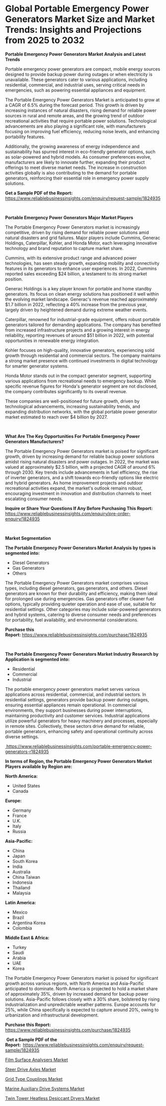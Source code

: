 <p><h1>Global Portable Emergency Power Generators Market Size and Market Trends: Insights and Projections from 2025 to 2032</h1></p><p><strong>Portable Emergency Power Generators Market Analysis and Latest Trends</strong></p>
<p><p>Portable emergency power generators are compact, mobile energy sources designed to provide backup power during outages or when electricity is unavailable. These generators cater to various applications, including residential, commercial, and industrial uses, serving critical needs in emergencies, such as powering essential appliances and equipment.</p><p>The Portable Emergency Power Generators Market is anticipated to grow at a CAGR of 6.5% during the forecast period. This growth is driven by increasing instances of natural disasters, rising demand for reliable power sources in rural and remote areas, and the growing trend of outdoor recreational activities that require portable power solutions. Technological advancements are also playing a significant role, with manufacturers focusing on improving fuel efficiency, reducing noise levels, and enhancing portability features. </p><p>Additionally, the growing awareness of energy independence and sustainability has spurred interest in eco-friendly generator options, such as solar-powered and hybrid models. As consumer preferences evolve, manufacturers are likely to innovate further, expanding their product offerings to meet diverse market needs. The increase in construction activities globally is also contributing to the demand for portable generators, reinforcing their essential role in emergency power supply solutions.</p></p>
<p><strong>Get a Sample PDF of the Report:&nbsp;</strong> <a href="https://www.reliablebusinessinsights.com/enquiry/request-sample/1824935?utm_campaign=96&utm_medium=2&utm_source=Github&utm_content=ia&utm_term=12042025&utm_id=portable-emergency-power-generators">https://www.reliablebusinessinsights.com/enquiry/request-sample/1824935</a></p>
<p>&nbsp;</p>
<p><strong>Portable Emergency Power Generators Major Market Players</strong></p>
<p><p>The Portable Emergency Power Generators market is increasingly competitive, driven by rising demand for reliable power solutions amid natural disasters and grid failures. Major players include Cummins, Generac Holdings, Caterpillar, Kohler, and Honda Motor, each leveraging innovative technology and brand reputation to capture market share.</p><p>Cummins, with its extensive product range and advanced power technologies, has seen steady growth, expanding mobility and connectivity features in its generators to enhance user experiences. In 2022, Cummins reported sales exceeding $24 billion, a testament to its strong market position.</p><p>Generac Holdings is a key player known for portable and home standby generators. Its focus on clean energy solutions has positioned it well within the evolving market landscape. Generac's revenue reached approximately $1.7 billion in 2022, reflecting a 40% increase from the previous year, largely driven by heightened demand during extreme weather events.</p><p>Caterpillar, renowned for industrial-grade equipment, offers robust portable generators tailored for demanding applications. The company has benefited from increased infrastructure projects and a growing interest in energy reliability, reporting revenues of around $51 billion in 2022, with potential opportunities in renewable energy integration.</p><p>Kohler focuses on high-quality, innovative generators, experiencing solid growth through residential and commercial sectors. The company maintains a strong market presence with continued investments in digital technology for smarter generator systems.</p><p>Honda Motor stands out in the compact generator segment, supporting various applications from recreational needs to emergency backup. While specific revenue figures for Honda's generator segment are not disclosed, the company contributes significantly to its overall revenue.</p><p>These companies are well-positioned for future growth, driven by technological advancements, increasing sustainability trends, and expanding distribution networks, with the global portable power generator market estimated to reach over $4 billion by 2027.</p></p>
<p>&nbsp;</p>
<p><strong>What Are The Key Opportunities For Portable Emergency Power Generators Manufacturers?</strong></p>
<p><p>The Portable Emergency Power Generators market is poised for significant growth, driven by increasing demand for reliable backup power solutions amidst rising natural disasters and power outages. In 2022, the market was valued at approximately $2.5 billion, with a projected CAGR of around 6% through 2030. Key trends include advancements in fuel efficiency, the rise of inverter generators, and a shift towards eco-friendly options like electric and hybrid generators. As home improvement projects and outdoor recreational activities expand, the market's outlook remains robust, encouraging investment in innovation and distribution channels to meet escalating consumer needs.</p></p>
<p><strong>Inquire or Share Your Questions If Any Before Purchasing This Report:</strong> <a href="https://www.reliablebusinessinsights.com/enquiry/pre-order-enquiry/1824935?utm_campaign=96&utm_medium=2&utm_source=Github&utm_content=ia&utm_term=12042025&utm_id=portable-emergency-power-generators">https://www.reliablebusinessinsights.com/enquiry/pre-order-enquiry/1824935</a></p>
<p>&nbsp;</p>
<p><strong>Market Segmentation</strong></p>
<p><strong>The Portable Emergency Power Generators Market Analysis by types is segmented into:</strong></p>
<p><ul><li>Diesel Generators</li><li>Gas Generators</li><li>Others</li></ul></p>
<p><p>The Portable Emergency Power Generators market comprises various types, including diesel generators, gas generators, and others. Diesel generators are known for their durability and efficiency, making them ideal for prolonged use during emergencies. Gas generators offer cleaner fuel options, typically providing quieter operation and ease of use, suitable for residential settings. Other categories may include solar-powered generators and hybrid systems, catering to diverse consumer needs and preferences for portability, fuel availability, and environmental considerations.</p></p>
<p><strong>Purchase this Report:&nbsp;</strong><a href="https://www.reliablebusinessinsights.com/purchase/1824935?utm_campaign=96&utm_medium=2&utm_source=Github&utm_content=ia&utm_term=12042025&utm_id=portable-emergency-power-generators">https://www.reliablebusinessinsights.com/purchase/1824935</a></p>
<p>&nbsp;</p>
<p><strong>The Portable Emergency Power Generators Market Industry Research by Application is segmented into:</strong></p>
<p><ul><li>Residential</li><li>Commercial</li><li>Industrial</li></ul></p>
<p><p>The portable emergency power generators market serves various applications across residential, commercial, and industrial sectors. In residential settings, generators provide backup power during outages, ensuring essential appliances remain operational. In commercial environments, they support businesses during power interruptions, maintaining productivity and customer services. Industrial applications utilize powerful generators for heavy machinery and processes, especially in remote sites. Collectively, these sectors drive demand for reliable, portable generators, enhancing safety and operational continuity across diverse settings.</p></p>
<p><a href="https://www.reliablebusinessinsights.com/portable-emergency-power-generators-r1824935?utm_campaign=96&utm_medium=2&utm_source=Github&utm_content=ia&utm_term=12042025&utm_id=portable-emergency-power-generators">&nbsp;https://www.reliablebusinessinsights.com/portable-emergency-power-generators-r1824935</a></p>
<p><strong>In terms of Region, the Portable Emergency Power Generators Market Players available by Region are:</strong></p>
<p>
    <p> <strong> North America: </strong>
        <ul>
            <li>United States</li>
            <li>Canada</li>
        </ul>
        </p> 
    <p> <strong> Europe: </strong>
        <ul>
            <li>Germany</li>
            <li>France</li>
            <li>U.K.</li>
            <li>Italy</li>
            <li>Russia</li>
        </ul>
        </p> 
    <p> <strong> Asia-Pacific: </strong>
        <ul>
            <li>China</li>
            <li>Japan</li>
            <li>South Korea</li>
            <li>India</li>
            <li>Australia</li>
            <li>China Taiwan</li>
            <li>Indonesia</li>
            <li>Thailand</li>
            <li>Malaysia</li>
        </ul>
        </p> 
    <p> <strong> Latin America: </strong>
        <ul>
            <li>Mexico</li>
            <li>Brazil</li>
            <li>Argentina Korea</li>
            <li>Colombia</li>
        </ul>
        </p> 
    <p> <strong> Middle East & Africa: </strong>
        <ul>
            <li>Turkey</li>
            <li>Saudi</li>
            <li>Arabia</li>
            <li>UAE</li>
            <li>Korea</li>
        </ul>
    </p>
    </p>
<p><p>The Portable Emergency Power Generators market is poised for significant growth across various regions, with North America and Asia-Pacific anticipated to dominate. North America is projected to hold a market share of approximately 35%, driven by increased demand for backup power solutions. Asia-Pacific follows closely with a 30% share, bolstered by rising industrialization and unpredictable weather patterns. Europe accounts for 25%, while China specifically is expected to capture around 20%, owing to urbanization and infrastructural development.</p></p>
<p><strong>Purchase this Report: </strong><a href="https://www.reliablebusinessinsights.com/purchase/1824935?utm_campaign=96&utm_medium=2&utm_source=Github&utm_content=ia&utm_term=12042025&utm_id=portable-emergency-power-generators">https://www.reliablebusinessinsights.com/purchase/1824935</a></p>
<p>&nbsp;<strong>Get a Sample PDF of the Report:&nbsp;&nbsp;</strong><a href="https://www.reliablebusinessinsights.com/enquiry/request-sample/1824935?utm_campaign=96&utm_medium=2&utm_source=Github&utm_content=ia&utm_term=12042025&utm_id=portable-emergency-power-generators">https://www.reliablebusinessinsights.com/enquiry/request-sample/1824935</a></p>
<p><strong></strong></p>
<p><p><a href="https://github.com/mcveathuane2/Market-Research-Report-List-1/blob/main/film-surface-analysers-market.md?utm_campaign=96&utm_medium=2&utm_source=Github&utm_content=ia&utm_term=12042025&utm_id=portable-emergency-power-generators">Film Surface Analysers Market</a></p><p><a href="https://github.com/laingragle95/Market-Research-Report-List-1/blob/main/steer-drive-axles-market.md?utm_campaign=96&utm_medium=2&utm_source=Github&utm_content=ia&utm_term=12042025&utm_id=portable-emergency-power-generators">Steer Drive Axles Market</a></p><p><a href="https://github.com/rakowpleetj1/Market-Research-Report-List-1/blob/main/grid-type-couplings-market.md?utm_campaign=96&utm_medium=2&utm_source=Github&utm_content=ia&utm_term=12042025&utm_id=portable-emergency-power-generators">Grid Type Couplings Market</a></p><p><a href="https://github.com/buenayankobl/Market-Research-Report-List-1/blob/main/marine-auxiliary-drive-systems-market.md?utm_campaign=96&utm_medium=2&utm_source=Github&utm_content=ia&utm_term=12042025&utm_id=portable-emergency-power-generators">Marine Auxiliary Drive Systems Market</a></p><p><a href="https://github.com/uripeachrii/Market-Research-Report-List-1/blob/main/twin-tower-heatless-desiccant-dryers-market.md?utm_campaign=96&utm_medium=2&utm_source=Github&utm_content=ia&utm_term=12042025&utm_id=portable-emergency-power-generators">Twin Tower Heatless Desiccant Dryers Market</a></p></p>